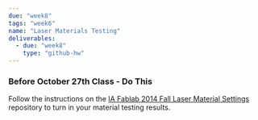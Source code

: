 ```yaml
---
due: "week8"
tags: "week6"
name: "Laser Materials Testing"
deliverables:
  - due: "week8"
    type: "github-hw"
---
```


### Before October 27th Class - Do This

Follow the instructions on the [IA Fablab 2014 Fall Laser Material Settings](https://github.com/martymcguire/iafl-2014fall-laser-materials-settings) repository to turn in your material testing results.

